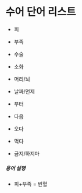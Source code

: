 # 수어 단어 리스트
- 피		
- 부족
- 수술
- 소화
- 머리/뇌

- 날짜/언제
- 부터 
- 다음
- 오다
- 먹다
- 금지/하지마

##### 용어 설명
- 피+부족 = 빈혈
